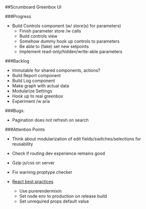 ##Scrumboard Greenbox UI

###Progress
- Build Controls component (w/ store(s) for parameters)
  * Finish parameter store /w calls
  * Build controls view
  * Somehow dummy hook up controls to parameters
  * Be able to (fake) set new setpoints
  * Implement read-only/hidden/write-able parameters

###Backlog
- Immutable for shared components, actions?
- Build Report component
- Build Log component
- Make graph with actual data
- Modularize Settings
- Hook up to real greenbox
- Experiment /w aria

###Bugs:
- Pagination does not refresh on search

###Attention Points
- Think about modularization of edit fields/switches/selections for reusability
- Check if routing dev experience remains good
- Gzip js/css on server
- Fix warning proptype checker

- [React best practices](http://aeflash.com/2015-02/react-tips-and-best-practices.html)
  - Use purerendermixin
  - Set node env to production on release build
  - Set unrequired props default value
